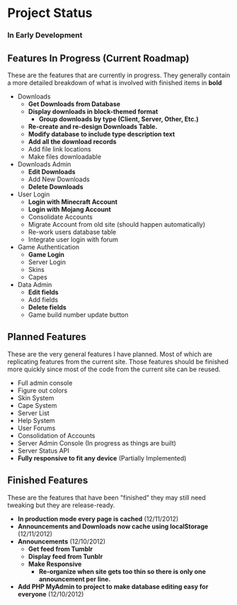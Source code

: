 Project Status
===============
### In Early Development

Features In Progress (Current Roadmap)
---------------------
These are the features that are currently in progress.  They generally contain a more detailed
breakdown of what is involved with finished items in **bold**
*   Downloads
    *   **Get Downloads from Database**
    *   **Display downloads in block-themed format**
        *   **Group downloads by type (Client, Server, Other, Etc.)**
    *   **Re-create and re-design Downloads Table.**
    *   **Modify database to include type description text**
    *   **Add all the download records**
    *   Add file link locations
    *   Make files downloadable
*   Downloads Admin
    *   **Edit Downloads**
    *   Add New Downloads
    *   **Delete Downloads**
*   User Login
    *   **Login with Minecraft Account**
    *   **Login with Mojang Account**
    *   Consolidate Accounts
    *   Migrate Account from old site (should happen automatically)
    *   Re-work users database table
    *   Integrate user login with forum
*   Game Authentication
    *   **Game Login**
    *   Server Login
    *   Skins
    *   Capes
*   Data Admin
    *   **Edit fields**
    *   Add fields
    *   **Delete fields**
    *   Game build number update button

Planned Features
-----------------
These are the very general features I have planned.  Most of which are replicating features from the current
site.  Those features should be finished more quickly since most of the code from the current site can be
reused.

*   Full admin console
*   Figure out colors
*   Skin System
*   Cape System
*   Server List
*   Help System
*   User Forums
*   Consolidation of Accounts
*   Server Admin Console (In progress as things are built)
*   Server Status API
*   **Fully responsive to fit any device** (Partially Implemented)

Finished Features
-----------------
These are the features that have been "finished" they may still need tweaking
but they are release-ready.

*   **In production mode every page is cached** (12/11/2012)
*   **Announcements and Downloads now cache using localStorage** (12/11/2012)
*   **Announcements** (12/10/2012)
    *   **Get feed from Tumblr**
    *   **Display feed from Tunblr**
    *   **Make Responsive**
        *   **Re-organize when site gets too thin so there is only one announcement per line.**
*   **Add PHP MyAdmin to project to make database editing easy for everyone** (12/10/2012)